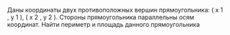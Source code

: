  Даны координаты двух противоположных вершин прямоугольника:
 ( x 1 , y 1 ), ( x 2 , y 2 ). Стороны прямоугольника параллельны осям координат.
 Найти периметр и площадь данного прямоугольника
